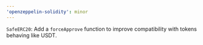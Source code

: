 ```yaml
---
'openzeppelin-solidity': minor
---
```


`SafeERC20`: Add a `forceApprove` function to improve compatibility with tokens behaving like USDT.
